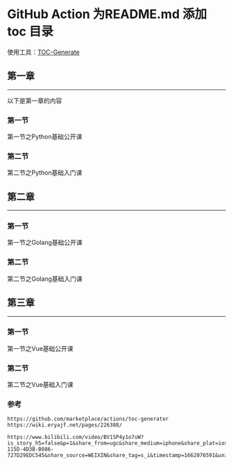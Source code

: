 <!-- START doctoc -->
<!-- END doctoc -->

# GitHub Action 为README.md 添加 toc 目录

使用工具：[TOC-Generate](https://github.com/marketplace/actions/toc-generator)

## 第一章
---
以下是第一章的内容

### 第一节
第一节之Python基础公开课

### 第二节
第二节之Python基础入门课

## 第二章
---
### 第一节 
第一节之Golang基础公开课

### 第二节
第二节之Golang基础入门课

## 第三章
---
### 第一节 
第一节之Vue基础公开课

### 第二节
第二节之Vue基础入门课


### 参考
```
https://github.com/marketplace/actions/toc-generator
https://wiki.eryajf.net/pages/226388/

https://www.bilibili.com/video/BV1SP4y1o7uW?is_story_h5=false&p=1&share_from=ugc&share_medium=iphone&share_plat=ios&share_session_id=9560CF6B-115D-4D3B-B086-727D29EDC545&share_source=WEIXIN&share_tag=s_i&timestamp=1662076591&unique_k=ZpTQ2Ge&vd_source=fc980b99d6fd4fe1183eb41510b736cb
```
